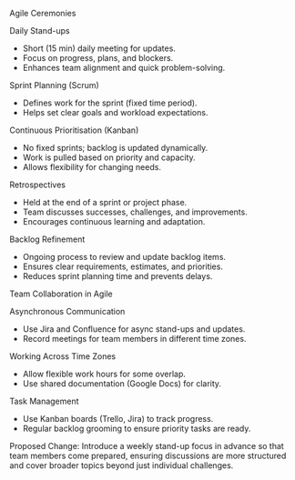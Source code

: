 Agile Ceremonies  

Daily Stand-ups  
- Short (15 min) daily meeting for updates.  
- Focus on progress, plans, and blockers.  
- Enhances team alignment and quick problem-solving.  

Sprint Planning (Scrum)  
- Defines work for the sprint (fixed time period).
- Helps set clear goals and workload expectations.  

Continuous Prioritisation (Kanban)  
- No fixed sprints; backlog is updated dynamically.  
- Work is pulled based on priority and capacity.  
- Allows flexibility for changing needs.  

Retrospectives  
- Held at the end of a sprint or project phase.  
- Team discusses successes, challenges, and improvements.  
- Encourages continuous learning and adaptation.

Backlog Refinement  
- Ongoing process to review and update backlog items.  
- Ensures clear requirements, estimates, and priorities.  
- Reduces sprint planning time and prevents delays.  

Team Collaboration in Agile  

Asynchronous Communication  
- Use Jira and Confluence for async stand-ups and updates.  
- Record meetings for team members in different time zones.  

Working Across Time Zones  
- Allow flexible work hours for some overlap.  
- Use shared documentation (Google Docs) for clarity.  

Task Management  
- Use Kanban boards (Trello, Jira) to track progress.  
- Regular backlog grooming to ensure priority tasks are ready. 

Proposed Change: Introduce a weekly stand-up focus in advance so that team members come prepared, ensuring discussions are more structured and cover broader topics beyond just individual challenges. 